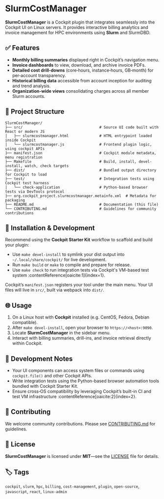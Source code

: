 # SlurmCostManager

**SlurmCostManager** is a Cockpit plugin that integrates seamlessly into the Cockpit UI on Linux servers. It provides interactive billing analytics and invoice management for HPC environments using **Slurm** and SlurmDBD.


## ✅ Features

- **Monthly billing summaries** displayed right in Cockpit’s navigation menu.
- **Invoice dashboards** to view, download, and archive invoice PDFs.
- **Detailed cost drill-downs** (core‑hours, instance‑hours, GB‑month) for per‑account transparency.
- **Historical billing data** accessible from account inception for auditing and trend analysis.
- **Organization-wide views** consolidating charges across all member Slurm accounts.


## 📁 Project Structure

```text
SlurmCostManager/
├── src/                                   # Source UI code built with React or modern JS
│   ├── slurmcostmanager.html              # HTML entrypoint loaded inside Cockpit
│   └── slurmcostmanager.js                # Frontend plugin logic, using cockpit APIs
├── manifest.json                          # Cockpit module metadata, menu registration
├── Makefile                               # Build, install, devel-install, watch, check targets
├── dist/                                  # Bundled output directory for Cockpit to load
├── test/                                  # Integration tests using Cockpit test harness
│   └── check-application                  # Python-based browser tests via DevTools protocol
├── org.cockpit_project.slurmcostmanager.metainfo.xml  # Metadata for packaging
├── README.md                              # Documentation (this file)
└── CONTRIBUTING.md                        # Guidelines for community contributions
```

## 🧰 Installation & Development

Recommend using the **Cockpit Starter Kit** workflow to scaffold and build your plugin:

- Use `make devel-install` to symlink your dist output into `~/.local/share/cockpit/` for live development.  
- Run `make build` or `make` to compile and prepare for release.  
- Use `make check` to run integration tests via Cockpit's VM-based test system :contentReference[oaicite:1]{index=1}.

Cockpit’s `manifest.json` registers your tool under the main menu. Your UI files will live in `src/`, built via webpack into `dist/`.


## 🌐 Usage

1. On a Linux host with **Cockpit** installed (e.g. CentOS, Fedora, Debian compatible).
2. After `make devel-install`, open your browser to `https://<host>:9090`.
3. Locate **SlurmCostManager** in the sidebar menu.
4. Interact with billing summaries, drill-ins, and invoice retrieval directly within Cockpit.

## 📝 Development Notes

- Your UI components can access system files or commands using `cockpit.file()` and other Cockpit APIs.
- Write integration tests using the Python-based browser automation tools bundled with Cockpit Starter Kit.
- Ensure cross‑OS compatibility by leveraging Cockpit’s built-in CI and test VM infrastructure :contentReference[oaicite:2]{index=2}.


## 🤝 Contributing

We welcome community contributions. Please see [CONTRIBUTING.md](CONTRIBUTING.md) for guidelines.


## 📄 License

**SlurmCostManager** is licensed under **MIT**—see the [LICENSE](LICENSE) file for details.


## 🏷️ Tags

`cockpit`, `slurm`, `hpc`, `billing`, `cost-management`, `plugin`, `open-source`, `javascript`, `react`, `linux-admin`
